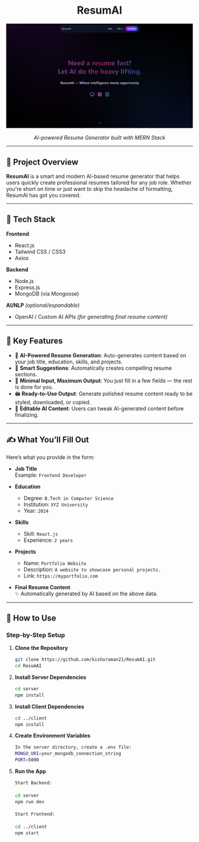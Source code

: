 <div align="center">

  <h1><strong>ResumAI</strong></h1>

  <img src="https://github.com/kishoraman21/ResumAI/blob/706f698eb52e7c41de38f1ea354eafd25b720eef/image.png" alt="ResumAI Demo" width="600"/>

  <p><em>AI-powered Resume Generator built with MERN Stack</em></p>

</div>

---

## 🚀 Project Overview

**ResumAI** is a smart and modern AI-based resume generator that helps users quickly create professional resumes tailored for any job role. Whether you're short on time or just want to skip the headache of formatting, ResumAI has got you covered.

---

## 🔧 Tech Stack

**Frontend**  
- React.js  
- Tailwind CSS / CSS3  
- Axios  

**Backend**  
- Node.js  
- Express.js  
- MongoDB (via Mongoose)  

**AI/NLP** *(optional/expandable)*  
- OpenAI / Custom AI APIs *(for generating final resume content)*

---

## 🎯 Key Features

- 🚀 **AI-Powered Resume Generation**: Auto-generates content based on your job title, education, skills, and projects.
- 🧠 **Smart Suggestions**: Automatically creates compelling resume sections.
- 📄 **Minimal Input, Maximum Output**: You just fill in a few fields — the rest is done for you.
- 🖨️ **Ready-to-Use Output**: Generate polished resume content ready to be styled, downloaded, or copied.
- 🔄 **Editable AI Content**: Users can tweak AI-generated content before finalizing.

---

## ✍️ What You’ll Fill Out

Here’s what you provide in the form:

- **Job Title**  
  Example: `Frontend Developer`

- **Education**  
  - Degree: `B.Tech in Computer Science`  
  - Institution: `XYZ University`  
  - Year: `2024`

- **Skills**  
  - Skill: `React.js`  
  - Experience: `2 years`

- **Projects**  
  - Name: `Portfolio Website`  
  - Description: `A website to showcase personal projects.`  
  - Link: `https://myportfolio.com`

- **Final Resume Content**  
  ✨ Automatically generated by AI based on the above data.

---

## 🧭 How to Use

### Step-by-Step Setup

1. **Clone the Repository**
   ```bash
   git clone https://github.com/kishoraman21/ResumAI.git
   cd ResumAI

2. **Install Server Dependencies**
   ```bash
   cd server
   npm install
3. **Install Client Dependencies**
   ```bash
   cd ../client
   npm install
4. **Create Environment Variables**
   ```bash
   In the server directory, create a .env file:
   MONGO_URI=your_mongodb_connection_string
   PORT=5000
5. **Run the App**
   ```bash
   Start Backend:
   
   cd server
   npm run dev
   
   Start Frontend:
   
   cd ../client
   npm start



